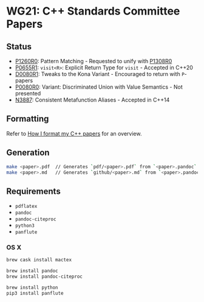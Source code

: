 # WG21: C++ Standards Committee Papers

## Status

- [P1260R0]: Pattern Matching - Requested to unify with [P1308R0]
- [P0655R1]: `visit<R>`: Explicit Return Type for `visit` - Accepted in C++20
- [D0080R1]: Tweaks to the Kona Variant - Encouraged to return with `P`-papers
- [P0080R0]: Variant: Discriminated Union with Value Semantics - Not presented
- [N3887]: Consistent Metafunction Aliases - Accepted in C++14

[P1308R0]: https://wg21.link/P1308
[P1260R0]: https://wg21.link/P1260
[P0655R1]: https://wg21.link/P0655
[D0080R1]: pdf/D0080R1.pdf
[P0080R0]: https://wg21.link/P0080
[N3887]: https://wg21.link/N3887

## Formatting

Refer to [How I format my C++ papers][FMT] for an overview.

[FMT]: https://mpark.github.io/programming/2018/11/16/how-i-format-my-cpp-papers

## Generation

```bash
make <paper>.pdf  // Generates `pdf/<paper>.pdf` from `<paper>.pandoc`
make <paper>.md   // Generates `github/<paper>.md` from `<paper>.pandoc`
```

## Requirements

  - `pdflatex`
  - `pandoc`
  - `pandoc-citeproc`
  - `python3`
  - `panflute`

### OS X

```bash
brew cask install mactex

brew install pandoc
brew install pandoc-citeproc

brew install python
pip3 install panflute
```
